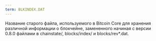 ```yaml
---
term: BLKINDEX.DAT
---
```


Название старого файла, используемого в Bitcoin Core для хранения различной информации о блокчейне, замененного начиная с версии 0.8.0 файлами в chainstate/, blocks/index/ и blocks/rev*.dat.